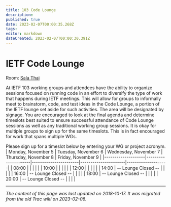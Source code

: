 ```yaml
---
title: 103 Code Lounge
description: 
published: true
date: 2023-02-07T00:00:35.268Z
tags: 
editor: markdown
dateCreated: 2023-02-07T00:00:30.391Z
---
```


# IETF Code Lounge
Room: [Sala Thai](https://datatracker.ietf.org/meeting/103/floor-plan?room=sala-thai)

At IETF 103 working groups and attendees have the ability to organize sessions focused on running code in an effort to diversify the type of work that happens during IETF meetings. This will allow for groups to informally meet to brainstorm, code, and test ideas in the Code Lounge, a portion of the IETF lounge set aside for such activities. The area will be designated by signage.
You are encouraged to look at the final agenda and determine timeslots best suited to ensure successful attendance of Code Lounge sessions as well as any traditional working group sessions. It is okay for multiple groups to sign up for the same timeslots. This is in fact encouraged for work that spans multiple WGs.

Please sign up for a timeslot below by entering your WG or project acronym.
| Monday, November 5 | Tuesday, November 6 | Wednesday, November 7 | Thursday, November 8 | Friday, November 9 |
|--------------------|---------------------|-----------------------|----------------------|--------------------|
| 08:00              |                     |                       |                      |                    |
| 10:00              |                     |                       |                      |                    |
| 12:00              |                     |                       |                      |                    |
| 14:00              | -- Lounge Closed -- |                       |                      |                    |
| 16:00              | -- Lounge Closed -- |                       |                      |                    |
| 18:00              | -- Lounge Closed -- |                       |                      |                    |
| 20:00              | -- Lounge Closed -- |                       |                      |                    |
&nbsp;
&nbsp;
&nbsp;

---

*The content of this page was last updated on 2018-10-17. It was migrated from the old Trac wiki on 2023-02-06.*
